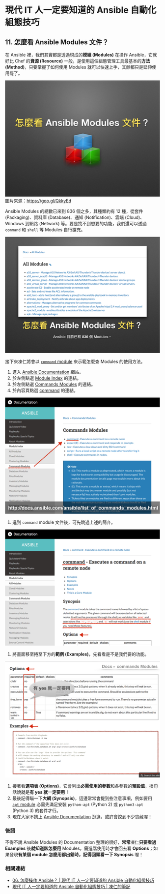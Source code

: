 # 現代 IT 人一定要知道的 Ansible 自動化組態技巧

## 11. 怎麼看 Ansible Modules 文件？

在 Ansible 裡，我們其實都是透過現成的**模組 (Modules)** 在操作 Ansible，它就好比 Chef 的**資源 (Resource)** 一般，是使用這個組態管理工具最基本的**方法 (Method)**，只要掌握了如何使用 Modules 就可以快速上手，其餘都只是延伸使用罷了。

![automate_with_ansible_practice-15.jpg](imgs/automate_with_ansible_practice-15.jpg)
圖片來源：https://goo.gl/QkkyEd

Ansible Modules 的總數已來到 836 個之多，其種類約有 12 種，從套件 (Packaging)、資料庫 (Database)、通知 (Notification)、雲端 (Cloud)、Windows 到網路 (Network) 等。要是找不到想要的功能，我們還可以透過 `command` 和 `shell` 等 Modules 自行擴充。

![automate_with_ansible_practice-16.jpg](imgs/automate_with_ansible_practice-16.jpg)

接下來凍仁將會以 [`command` module][command_module] 來示範怎麼查 Modules 的使用方法。

1. 進入 [Ansible Documentation][ansible_doc] 網站。
1. 於左側點選 [Module Index][module_index] 的連結。
1. 於左側點選 [Commands Modules][commands_modules] 的連結。
1. 於內容頁點選 [command][command_module] 的連結。

  ![automate_with_ansible_basic-20.jpg](imgs/automate_with_ansible_basic-20.jpg)

1. 進到 `command` module 文件後，可先跳過上述的簡介。

  ![automate_with_ansible_basic-21.jpg](imgs/automate_with_ansible_basic-21.jpg)

1. 將畫面移至捲至下方的**範例 (Examples)**，先看看是不是我們要的功能。

  ![automate_with_ansible_basic-22.jpg](imgs/automate_with_ansible_basic-22.jpg)

1. 接著看**選項表 (Options)**，它會列出**必需使用的參數**和各參數的**預設值**，換句話說就是**有 yes 就一定要用！**
1. 最後記得瞄一下**大綱 (Synopsis)**，這邊常常會提到些注意事項，例如要用 [`apt` module][apt_module] 必需先滿足安裝 `python-apt` (Python 2) 或 `python3-apt` (Python 3) 的套件才行。
1. 現在大家不妨上 [Ansible Documentation][ansible_doc] 逛逛，或許會挖到不少寶藏喔！

[ansible_doc]: http://docs.ansible.com/
[module_index]: http://docs.ansible.com/ansible/modules_by_category.html
[commands_modules]: http://docs.ansible.com/ansible/list_of_commands_modules.html
[command_module]: http://docs.ansible.com/ansible/command_module.html
[apt_module]: http://docs.ansible.com/ansible/apt_module.html

### 後語

不得不說 Ansible Modules 的 Documentation 整理的很好，**常常**凍仁**只要看過 Examples** 後**就知道該怎麼用** Modules，需進階使用時才會回去看 **Options**；如果發現**有某個 module 怎麼用都出錯時，記得回頭看一下 Synopsis** 喔！

### 相關連結

- [06. 怎麼操作 Ansible？ | 現代 IT 人一定要知道的 Ansible 自動化組態技巧](06.how-to-use-ansible.md)
- [現代 IT 人一定要知道的 Ansible 自動化組態技巧 | 凍仁的筆記](http://note.drx.tw/2016/05/automate-with-ansible-basic.html)

